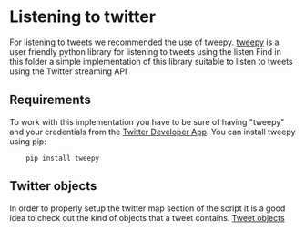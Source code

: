 # Listening to twitter

For listening to tweets we recommended the use of tweepy. [tweepy](https://github.com/tweepy/tweepy) is a user friendly python library for listening to tweets using the listen
Find in this folder a simple implementation of this library suitable to listen to tweets using the Twitter streaming API

## Requirements
To work with this implementation you have to be sure of having "tweepy" and your credentials from the [Twitter Developer App](https://developer.twitter.com/en/apps).
You can install tweepy using pip:

        pip install tweepy  
        
## Twitter objects
In order to properly setup the twitter map section of the script it is a good idea to check out the kind of objects that a tweet contains.
[Tweet objects](https://developer.twitter.com/en/docs/tweets/data-dictionary/overview/intro-to-tweet-json.html)